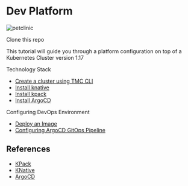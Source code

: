 # Dev Platform

![petclinic](https://github.com/dambor/devplatform/blob/master/png/architecture.png)

Clone this repo

This tutorial will guide you through a platform configuration on top of a Kubernetes Cluster version 1.17

Technology Stack

* [Create a cluster using TMC CLI](https://github.com/dambor/devplatform/blob/master/tmc-tutorial.md)
* [Install knative](https://github.com/dambor/devplatform/blob/master/knative-tutorial.md)
* [Install kpack](https://github.com/dambor/devplatform/blob/master/kpack-tutorial.md)
* [Install ArgoCD](https://github.com/dambor/devplatform/blob/master/argocd-tutorial.md)

Configuring DevOps Environment

* [Deploy an Image](https://github.com/dambor/devplatform/blob/master/deploy-image.md)
* [Configuring ArgoCD GitOps Pipeline]()

## References

* [KPack](https://github.com/pivotal/kpack)
* [KNative](https://knative.dev/docs/)
* [ArgoCD](https://github.com/argoproj/argo-cd)
